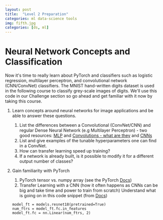 ```yaml
---
layout: post
title:  "Level 2 Preparation"
categories: ml data-science tools
img: fifth.jpg
categories: [ds, ml]
---
```


# Neural Network Concepts and Classification

Now it's time to really learn about PyTorch and classifiers such as logistic regression, multilayer perceptron, and convolutional network (CNN/ConvNet) classifiers.  The MNIST hand-written digits dataset is used in the following course to classify grey-scale images of digits.  We'll use this code in our Challenge section so go ahead and get familiar with it now by taking this course.

1. Learn concepts around neural networks for image applications and be able to answer these questions.
    1.  List the differences between a Convolutional (ConvNet/CNN) and regular Dense Neural Network (e.g Multilayer Perceptron) - two good resources:  [MLP](https://towardsdatascience.com/multi-layer-neural-networks-with-sigmoid-function-deep-learning-for-rookies-2-bf464f09eb7f) and [Convolutions - what are they](http://colah.github.io/posts/2014-07-Understanding-Convolutions/) and [CNNs](http://colah.github.io/posts/2014-07-Conv-Nets-Modular/)
    2.  List and give examples of the tunable hyperparameters one can find in a ConvNet.
    3.  How can transfer learning speed up training?
    4.  If a network is already built, is it possible to modify it for a different output number of classes?

2.  Gain familiarity with PyTorch
    1.  PyTorch tensor vs. numpy array (see the PyTorch [Docs](https://pytorch.org/tutorials/beginner/pytorch_with_examples.html))
    2.  Transfer Learning with a CNN (how it often happens as CNNs can be big and take time and power to train from scratch)
      Understand what is going on in this code snippet (from [Docs](https://pytorch.org/tutorials/beginner/transfer_learning_tutorial.html))
      ```pythonn
      model_ft = models.resnet18(pretrained=True)
      num_ftrs = model_ft.fc.in_features
      model_ft.fc = nn.Linear(num_ftrs, 2)
      ```